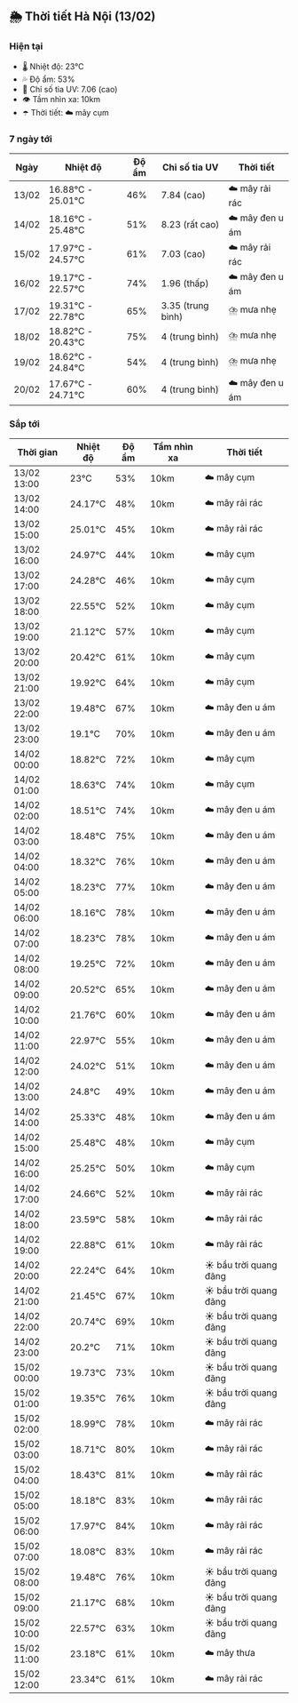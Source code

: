 ## 🌦️ Thời tiết Hà Nội (13/02)

### Hiện tại

- 🌡️ Nhiệt độ: 23℃
- 💦 Độ ẩm: 53%
- 🌟 Chỉ số tia UV: 7.06 (cao)
- 👁️ Tầm nhìn xa: 10km
- ☂️ Thời tiết: ☁️ mây cụm

### 7 ngày tới

| Ngày | Nhiệt độ | Độ ẩm | Chỉ số tia UV | Thời tiết |
| --- | --- | --- | --- | --- |
| 13/02 | 16.88℃ - 25.01℃ | 46% | 7.84 (cao) | ☁️ mây rải rác |
| 14/02 | 18.16℃ - 25.48℃ | 51% | 8.23 (rất cao) | ☁️ mây đen u ám |
| 15/02 | 17.97℃ - 24.57℃ | 61% | 7.03 (cao) | ☁️ mây rải rác |
| 16/02 | 19.17℃ - 22.57℃ | 74% | 1.96 (thấp) | ☁️ mây đen u ám |
| 17/02 | 19.31℃ - 22.78℃ | 65% | 3.35 (trung bình) | ⛈️ mưa nhẹ |
| 18/02 | 18.82℃ - 20.43℃ | 75% | 4 (trung bình) | ⛈️ mưa nhẹ |
| 19/02 | 18.62℃ - 24.84℃ | 54% | 4 (trung bình) | ⛈️ mưa nhẹ |
| 20/02 | 17.67℃ - 24.71℃ | 60% | 4 (trung bình) | ☁️ mây đen u ám |

### Sắp tới

| Thời gian | Nhiệt độ | Độ ẩm | Tầm nhìn xa | Thời tiết |
| --- | --- | --- | --- | --- |
| 13/02 13:00 | 23℃ | 53% | 10km | ☁️ mây cụm |
| 13/02 14:00 | 24.17℃ | 48% | 10km | ☁️ mây rải rác |
| 13/02 15:00 | 25.01℃ | 45% | 10km | ☁️ mây rải rác |
| 13/02 16:00 | 24.97℃ | 44% | 10km | ☁️ mây cụm |
| 13/02 17:00 | 24.28℃ | 46% | 10km | ☁️ mây cụm |
| 13/02 18:00 | 22.55℃ | 52% | 10km | ☁️ mây cụm |
| 13/02 19:00 | 21.12℃ | 57% | 10km | ☁️ mây cụm |
| 13/02 20:00 | 20.42℃ | 61% | 10km | ☁️ mây cụm |
| 13/02 21:00 | 19.92℃ | 64% | 10km | ☁️ mây cụm |
| 13/02 22:00 | 19.48℃ | 67% | 10km | ☁️ mây đen u ám |
| 13/02 23:00 | 19.1℃ | 70% | 10km | ☁️ mây đen u ám |
| 14/02 00:00 | 18.82℃ | 72% | 10km | ☁️ mây cụm |
| 14/02 01:00 | 18.63℃ | 74% | 10km | ☁️ mây cụm |
| 14/02 02:00 | 18.51℃ | 74% | 10km | ☁️ mây đen u ám |
| 14/02 03:00 | 18.48℃ | 75% | 10km | ☁️ mây đen u ám |
| 14/02 04:00 | 18.32℃ | 76% | 10km | ☁️ mây đen u ám |
| 14/02 05:00 | 18.23℃ | 77% | 10km | ☁️ mây đen u ám |
| 14/02 06:00 | 18.16℃ | 78% | 10km | ☁️ mây đen u ám |
| 14/02 07:00 | 18.23℃ | 78% | 10km | ☁️ mây đen u ám |
| 14/02 08:00 | 19.25℃ | 72% | 10km | ☁️ mây đen u ám |
| 14/02 09:00 | 20.52℃ | 65% | 10km | ☁️ mây đen u ám |
| 14/02 10:00 | 21.76℃ | 60% | 10km | ☁️ mây đen u ám |
| 14/02 11:00 | 22.97℃ | 55% | 10km | ☁️ mây đen u ám |
| 14/02 12:00 | 24.02℃ | 51% | 10km | ☁️ mây đen u ám |
| 14/02 13:00 | 24.8℃ | 49% | 10km | ☁️ mây đen u ám |
| 14/02 14:00 | 25.33℃ | 48% | 10km | ☁️ mây đen u ám |
| 14/02 15:00 | 25.48℃ | 48% | 10km | ☁️ mây cụm |
| 14/02 16:00 | 25.25℃ | 50% | 10km | ☁️ mây cụm |
| 14/02 17:00 | 24.66℃ | 52% | 10km | ☁️ mây rải rác |
| 14/02 18:00 | 23.59℃ | 58% | 10km | ☁️ mây rải rác |
| 14/02 19:00 | 22.88℃ | 61% | 10km | ☁️ mây rải rác |
| 14/02 20:00 | 22.24℃ | 64% | 10km | ☀️ bầu trời quang đãng |
| 14/02 21:00 | 21.45℃ | 67% | 10km | ☀️ bầu trời quang đãng |
| 14/02 22:00 | 20.74℃ | 69% | 10km | ☀️ bầu trời quang đãng |
| 14/02 23:00 | 20.2℃ | 71% | 10km | ☀️ bầu trời quang đãng |
| 15/02 00:00 | 19.73℃ | 73% | 10km | ☀️ bầu trời quang đãng |
| 15/02 01:00 | 19.35℃ | 76% | 10km | ☀️ bầu trời quang đãng |
| 15/02 02:00 | 18.99℃ | 78% | 10km | ☁️ mây rải rác |
| 15/02 03:00 | 18.71℃ | 80% | 10km | ☁️ mây rải rác |
| 15/02 04:00 | 18.43℃ | 81% | 10km | ☁️ mây rải rác |
| 15/02 05:00 | 18.18℃ | 83% | 10km | ☁️ mây rải rác |
| 15/02 06:00 | 17.97℃ | 84% | 10km | ☁️ mây rải rác |
| 15/02 07:00 | 18.08℃ | 83% | 10km | ☁️ mây rải rác |
| 15/02 08:00 | 19.48℃ | 76% | 10km | ☀️ bầu trời quang đãng |
| 15/02 09:00 | 21.17℃ | 68% | 10km | ☀️ bầu trời quang đãng |
| 15/02 10:00 | 22.57℃ | 63% | 10km | ☀️ bầu trời quang đãng |
| 15/02 11:00 | 23.18℃ | 61% | 10km | ☁️ mây thưa |
| 15/02 12:00 | 23.34℃ | 61% | 10km | ☁️ mây rải rác |

